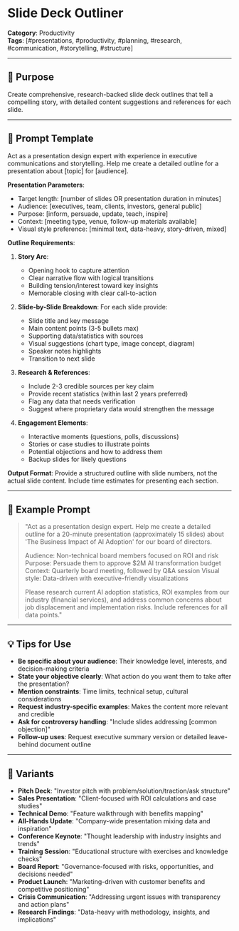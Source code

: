 # Slide Deck Outliner

**Category**: Productivity  
**Tags**: [#presentations, #productivity, #planning, #research, #communication, #storytelling, #structure]

---

## 🧭 Purpose
Create comprehensive, research-backed slide deck outlines that tell a compelling story, with detailed content suggestions and references for each slide.

---

## 🧠 Prompt Template
Act as a presentation design expert with experience in executive communications and storytelling. Help me create a detailed outline for a presentation about [topic] for [audience].

**Presentation Parameters**:
- Target length: [number of slides OR presentation duration in minutes]
- Audience: [executives, team, clients, investors, general public]
- Purpose: [inform, persuade, update, teach, inspire]
- Context: [meeting type, venue, follow-up materials available]
- Visual style preference: [minimal text, data-heavy, story-driven, mixed]

**Outline Requirements**:

1. **Story Arc**:
   - Opening hook to capture attention
   - Clear narrative flow with logical transitions
   - Building tension/interest toward key insights
   - Memorable closing with clear call-to-action

2. **Slide-by-Slide Breakdown**:
   For each slide provide:
   - Slide title and key message
   - Main content points (3-5 bullets max)
   - Supporting data/statistics with sources
   - Visual suggestions (chart type, image concept, diagram)
   - Speaker notes highlights
   - Transition to next slide

3. **Research & References**:
   - Include 2-3 credible sources per key claim
   - Provide recent statistics (within last 2 years preferred)
   - Flag any data that needs verification
   - Suggest where proprietary data would strengthen the message

4. **Engagement Elements**:
   - Interactive moments (questions, polls, discussions)
   - Stories or case studies to illustrate points
   - Potential objections and how to address them
   - Backup slides for likely questions

**Output Format**:
Provide a structured outline with slide numbers, not the actual slide content. Include time estimates for presenting each section.

---

## 🧪 Example Prompt
> "Act as a presentation design expert. Help me create a detailed outline for a 20-minute presentation (approximately 15 slides) about 'The Business Impact of AI Adoption' for our board of directors.
> 
> Audience: Non-technical board members focused on ROI and risk
> Purpose: Persuade them to approve $2M AI transformation budget
> Context: Quarterly board meeting, followed by Q&A session
> Visual style: Data-driven with executive-friendly visualizations
> 
> Please research current AI adoption statistics, ROI examples from our industry (financial services), and address common concerns about job displacement and implementation risks. Include references for all data points."

---

## 💡 Tips for Use
- **Be specific about your audience**: Their knowledge level, interests, and decision-making criteria
- **State your objective clearly**: What action do you want them to take after the presentation?
- **Mention constraints**: Time limits, technical setup, cultural considerations
- **Request industry-specific examples**: Makes the content more relevant and credible
- **Ask for controversy handling**: "Include slides addressing [common objection]"
- **Follow-up uses**: Request executive summary version or detailed leave-behind document outline

---

## 🔁 Variants
- **Pitch Deck**: "Investor pitch with problem/solution/traction/ask structure"
- **Sales Presentation**: "Client-focused with ROI calculations and case studies"
- **Technical Demo**: "Feature walkthrough with benefits mapping"
- **All-Hands Update**: "Company-wide presentation mixing data and inspiration"
- **Conference Keynote**: "Thought leadership with industry insights and trends"
- **Training Session**: "Educational structure with exercises and knowledge checks"
- **Board Report**: "Governance-focused with risks, opportunities, and decisions needed"
- **Product Launch**: "Marketing-driven with customer benefits and competitive positioning"
- **Crisis Communication**: "Addressing urgent issues with transparency and action plans"
- **Research Findings**: "Data-heavy with methodology, insights, and implications"